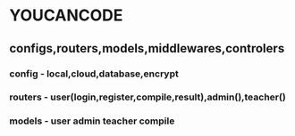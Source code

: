 # YOUCANCODE
## configs,routers,models,middlewares,controlers
### config - local,cloud,database,encrypt
### routers - user(login,register,compile,result),admin(),teacher()
### models - user admin teacher compile 
